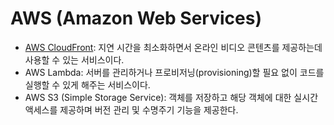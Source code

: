 # AWS (Amazon Web Services)

+ [AWS CloudFront](https://aws.amazon.com/ko/cloudfront/): 지연 시간을 최소화하면서 온라인 비디오 콘텐츠를 제공하는데 사용할 수 있는 서비스이다.
+ AWS Lambda: 서버를 관리하거나 프로비저닝(provisioning)할 필요 없이 코드를 실행할 수 있게 해주는 서비스이다.
+ AWS S3 (Simple Storage Service): 객체를 저장하고 해당 객체에 대한 실시간 액세스를 제공하며 버전 관리 및 수명주기 기능을 제공한다.
